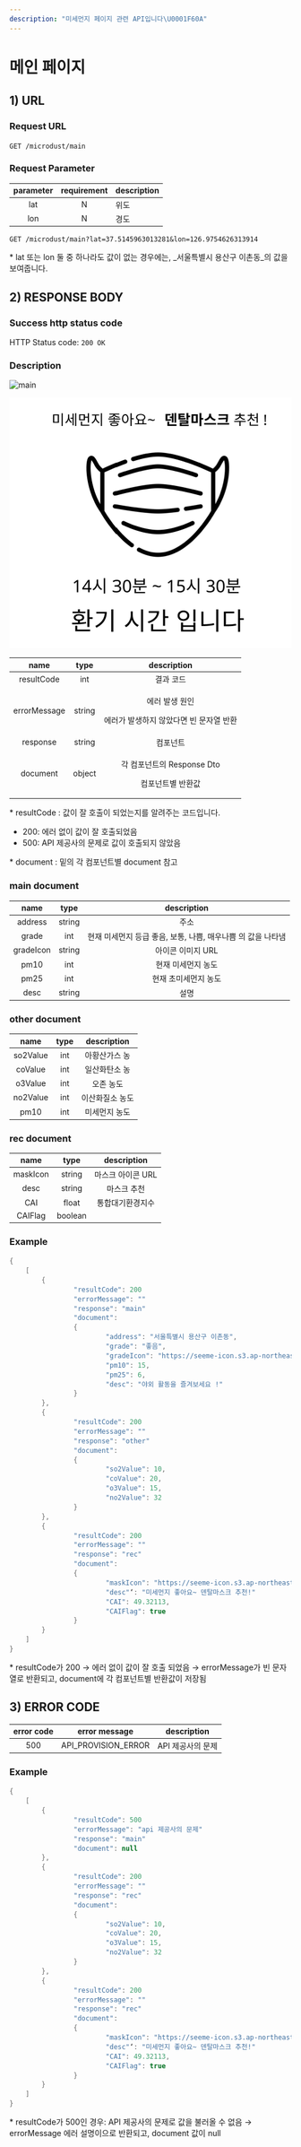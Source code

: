 ```yaml
---
description: "미세먼지 페이지 관련 API입니다\U0001F60A"
---
```


# 메인 페이지

## 1\) URL

### Request URL

```text
GET /microdust/main
```

### Request Parameter

| parameter | requirement | description |
| :---: | :---: | :--- |
| lat | N | 위도 |
| lon | N | 경도 |

```text
GET /microdust/main?lat=37.5145963013281&lon=126.9754626313914
```

\* lat 또는 lon 둘 중 하나라도 값이 없는 경우에는, _서울특별시 용산구 이촌동_의 값을 보여줍니다.

## 2\) RESPONSE BODY

### Success http status code

HTTP Status code: `200 OK`

### Description

![main](https://user-images.githubusercontent.com/68282057/124726729-fa01e680-df48-11eb-86e2-258ff2d4633b.png)

![rec](../../.gitbook/assets/.png.png)

<table>
  <thead>
    <tr>
      <th style="text-align:center">name</th>
      <th style="text-align:center">type</th>
      <th style="text-align:center">description</th>
    </tr>
  </thead>
  <tbody>
    <tr>
      <td style="text-align:center">resultCode</td>
      <td style="text-align:center">int</td>
      <td style="text-align:center">&#xACB0;&#xACFC; &#xCF54;&#xB4DC;</td>
    </tr>
    <tr>
      <td style="text-align:center">errorMessage</td>
      <td style="text-align:center">string</td>
      <td style="text-align:center">
        <p>&#xC5D0;&#xB7EC; &#xBC1C;&#xC0DD; &#xC6D0;&#xC778;</p>
        <p>&#xC5D0;&#xB7EC;&#xAC00; &#xBC1C;&#xC0DD;&#xD558;&#xC9C0; &#xC54A;&#xC558;&#xB2E4;&#xBA74;
          &#xBE48; &#xBB38;&#xC790;&#xC5F4; &#xBC18;&#xD658;</p>
      </td>
    </tr>
    <tr>
      <td style="text-align:center">response</td>
      <td style="text-align:center">string</td>
      <td style="text-align:center">&#xCEF4;&#xD3EC;&#xB10C;&#xD2B8;</td>
    </tr>
    <tr>
      <td style="text-align:center">document</td>
      <td style="text-align:center">object</td>
      <td style="text-align:center">
        <p>&#xAC01; &#xCEF4;&#xD3EC;&#xB10C;&#xD2B8;&#xC758; Response Dto</p>
        <p>&#xCEF4;&#xD3EC;&#xB10C;&#xD2B8;&#xBCC4; &#xBC18;&#xD658;&#xAC12;</p>
      </td>
    </tr>
  </tbody>
</table>

\* resultCode : 값이 잘 호출이 되었는지를 알려주는 코드입니다. 

* 200: 에러 없이 값이 잘 호출되었음
* 500: API 제공사의 문제로 값이 호출되지 않았음

\* document : 밑의 각 컴포넌트별 document 참고

### **main document**

| name | type | description |
| :---: | :---: | :---: |
| address | string | 주소 |
| grade | int | 현재 미세먼지 등급 좋음, 보통, 나쁨, 매우나쁨 의 값을 나타냄 |
| gradeIcon | string | 아이콘 이미지 URL |
| pm10 | int | 현재 미세먼지 농도 |
| pm25 | int | 현재 초미세먼지 농도 |
| desc | string | 설명 |

### other document

| name | type | description |
| :---: | :---: | :---: |
| so2Value | int | 아황산가스 농 |
| coValue | int | 일산화탄소 농 |
| o3Value | int | 오존 농도 |
| no2Value | int | 이산화질소 농도 |
| pm10 | int | 미세먼지 농도 |

### rec document

| name | type | description |
| :---: | :---: | :---: |
| maskIcon | string | 마스크 아이콘 URL  |
| desc | string | 마스크 추천  |
| CAI | float | 통합대기환경지수 |
| CAIFlag | boolean |  |

### Example

```java
{
	[
		{
				"resultCode": 200
				"errorMessage": ""
				"response": "main"
				"document": 
				{
						"address": "서울특별시 용산구 이촌동",
						"grade": "좋음",
						"gradeIcon": "https://seeme-icon.s3.ap-northeast-2.amazonaws.com/icon/microdust/microdust.png",
						"pm10": 15,
						"pm25": 6,
						"desc": "야외 활동을 즐겨보세요 !"
				}
		},
		{
				"resultCode": 200
				"errorMessage": ""
				"response": "other"
				"document": 
				{
						"so2Value": 10,
						"coValue": 20,
						"o3Value": 15,
						"no2Value": 32
				}
		},
		{
				"resultCode": 200
				"errorMessage": ""
				"response": "rec"
				"document": 
				{
						"maskIcon": "https://seeme-icon.s3.ap-northeast-2.amazonaws.com/icon/mask/dental.png",
						"desc"‘: "미세먼지 좋아요~ 덴탈마스크 추천!"
						"CAI": 49.32113,
						"CAIFlag": true
				}
		}
	]
}

```

\* resultCode가 200 → 에러 없이 값이 잘 호출 되었음 → errorMessage가 빈 문자열로 반환되고, document에 각 컴포넌트별 반환값이 저장됨

## 3\) ERROR CODE

| error code | error message | description |
| :---: | :---: | :---: |
| 500 | API\_PROVISION\_ERROR | API 제공사의 문제 |

### Example

```java
{
	[
		{
				"resultCode": 500
				"errorMessage": "api 제공사의 문제"
				"response": "main"
				"document": null
		},
		{
				"resultCode": 200
				"errorMessage": ""
				"response": "rec"
				"document": 
				{
						"so2Value": 10,
						"coValue": 20,
						"o3Value": 15,
						"no2Value": 32
				}
		},
		{
				"resultCode": 200
				"errorMessage": ""
				"response": "rec"
				"document": 
				{
						"maskIcon": "https://seeme-icon.s3.ap-northeast-2.amazonaws.com/icon/mask/dental.png",
						"desc"‘: "미세먼지 좋아요~ 덴탈마스크 추천!"
						"CAI": 49.32113,
						"CAIFlag": true
				}
		}
	]
}

```

\* resultCode가 500인 경우: API 제공사의 문제로 값을 불러올 수 없음 → errorMessage 에러 설명이으로 반환되고, document 값이 null

